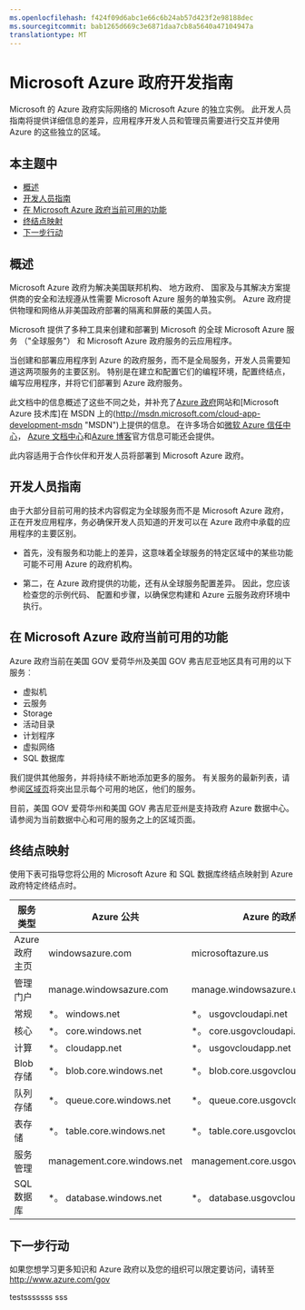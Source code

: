 ```yaml
---
ms.openlocfilehash: f424f09d6abc1e66c6b24ab57d423f2e98188dec
ms.sourcegitcommit: bab1265d669c3e6871daa7cb8a5640a47104947a
translationtype: MT
---
```

<properties 
    pageTitle="Azure 政府开发人员指南" 
    description="这为 Azure 政府开发应用程序提供功能和指导的比较" 
    services="" 
    documentationCenter="" 
    authors="Joharve2" 
    manager="carolz" 
    editor=""/>

<tags 
    ms.service="multiple" 
    ms.devlang="na" 
    ms.topic="article" 
    ms.tgt_pltfrm="na" 
    ms.workload="azure-government" 
    ms.date="01/21/2014" 
    ms.author="jharve"/>


#  Microsoft Azure 政府开发指南 

<p> Microsoft 的 Azure 政府实际网络的 Microsoft Azure 的独立实例。  此开发人员指南将提供详细信息的差异，应用程序开发人员和管理员需要进行交互并使用 Azure 的这些独立的区域。

<!--Table of contents for topic, the words in brackets must match the heading wording exactly-->


## 本主题中


+ [概述](#Overview)
+ [开发人员指南](#Guidance)
+ [在 Microsoft Azure 政府当前可用的功能](#Features)
+ [终结点映射](#Endpoint)
+ [下一步行动](#next)


## <a name="Overview"></a>概述

Microsoft Azure 政府为解决美国联邦机构、 地方政府、 国家及与其解决方案提供商的安全和法规遵从性需要 Microsoft Azure 服务的单独实例。 Azure 政府提供物理和网络从非美国政府部署的隔离和屏蔽的美国人员。 

Microsoft 提供了多种工具来创建和部署到 Microsoft 的全球 Microsoft Azure 服务 （"全球服务"） 和 Microsoft Azure 政府服务的云应用程序。

当创建和部署应用程序到 Azure 的政府服务，而不是全局服务，开发人员需要知道这两项服务的主要区别。  特别是在建立和配置它们的编程环境，配置终结点，编写应用程序，并将它们部署到 Azure 政府服务。

此文档中的信息概述了这些不同之处，并补充了[Azure 政府](http://www.azure.com/gov "Azure 政府")网站和[Microsoft Azure 技术库]在 MSDN 上的(http://msdn.microsoft.com/cloud-app-development-msdn "MSDN")上提供的信息。 在许多场合如[微软 Azure 信任中心](http://azure.microsoft.com/support/trust-center/ "微软 Azure 信任中心")， [Azure 文档中心](http://azure.microsoft.com/documentation/)和[Azure 博客](http://azure.microsoft.com/blog/ "Azure 博客")官方信息可能还会提供。 

此内容适用于合作伙伴和开发人员将部署到 Microsoft Azure 政府。



## <a name="Guidance"></a>开发人员指南
由于大部分目前可用的技术内容假定为全球服务而不是 Microsoft Azure 政府，正在开发应用程序，务必确保开发人员知道的开发可以在 Azure 政府中承载的应用程序的主要区别。

- 首先，没有服务和功能上的差异，这意味着全球服务的特定区域中的某些功能可能不可用 Azure 的政府机构。

- 第二，在 Azure 政府提供的功能，还有从全球服务配置差异。  因此，您应该检查您的示例代码、 配置和步骤，以确保您构建和 Azure 云服务政府环境中执行。


## <a name="Features"></a> 在 Microsoft Azure 政府当前可用的功能
Azure 政府当前在美国 GOV 爱荷华州及美国 GOV 弗吉尼亚地区具有可用的以下服务︰

- 虚拟机
- 云服务
- Storage
- 活动目录
- 计划程序
- 虚拟网络
- SQL 数据库

我们提供其他服务，并将持续不断地添加更多的服务。  有关服务的最新列表，请参阅[区域页](http://azure.microsoft.com/regions/#services)将突出显示每个可用的地区，他们的服务。  

目前，美国 GOV 爱荷华州和美国 GOV 弗吉尼亚州是支持政府 Azure 数据中心。  请参阅为当前数据中心和可用的服务之上的区域页面。

## <a name="Endpoint"></a>终结点映射

使用下表可指导您将公用的 Microsoft Azure 和 SQL 数据库终结点映射到 Azure 政府特定终结点时。


服务类型|Azure 公共|Azure 的政府
---|---|---
Azure 政府主页|windowsazure.com|microsoftazure.us
管理门户|manage.windowsazure.com|manage.windowsazure.us
常规|*。 windows.net|*。 usgovcloudapi.net
核心|*。 core.windows.net|*。 core.usgovcloudapi.net
计算|*。 cloudapp.net|*。 usgovcloudapp.net
Blob 存储|*。 blob.core.windows.net|   *。 blob.core.usgovcloudapi.net
队列存储|*。 queue.core.windows.net|*。 queue.core.usgovcloudapi.net
表存储|*。 table.core.windows.net|*。 table.core.usgovcloudapi.net
服务管理|management.core.windows.net|management.core.usgovcloudapi.net
SQL 数据库|*。 database.windows.net|*。 database.usgovcloudapi.net

## <a name="next"></a>下一步行动
如果您想学习更多知识和 Azure 政府以及您的组织可以限定要访问，请转至<A href="http://azure.com/gov">http://www.azure.com/gov</a>

<!--Anchors-->



<!-- Images. -->

[1]: ./media/azure-government-developer-guide/publisherguide.png


<!--Link references-->
[链接 1 到另一个 azure.microsoft.com 文档主题]: virtual-machines-windows-tutorial.md
[另一 azure.microsoft.com 文档主题链接 2]: web-sites-custom-domain-name.md
[链接到另一个 azure.microsoft.com 文档主题的 3]: storage-whatis-account.md

testsssssss sss
